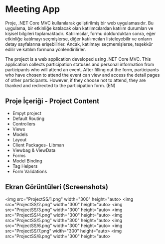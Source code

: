 # Meeting App

Proje, .NET Core MVC kullanılarak geliştirilmiş bir web uygulamasıdır. Bu uygulama, bir etkinliğe katılacak olan katılımcılardan katılım durumları ve kişisel bilgileri toplamaktadır. Katılımcılar, formu doldurduktan sonra, eğer etkinliğe katılmayı seçmişlerse, diğer katılımcıları listeleyebilir ve onların detay sayfalarına erişebilirler. Ancak, katılmayı seçmemişlerse, teşekkür edilir ve katılım formuna yönlendirilirler.

The project is a web application developed using .NET Core MVC. This application collects participation statuses and personal information from participants who will attend an event. After filling out the form, participants who have chosen to attend the event can view and access the detail pages of other participants. However, if they choose not to attend, they are thanked and redirected to the participation form. (EN)

## Proje İçeriği - Project Content

- Empyt project
- Default Routing
- Controllers
- Views 
- Models
- Layout
- Client Packages- Libman
- Viewbag & ViewData
- Forms
- Model Binding
- Tag Helpers
- Form Validations

## Ekran Görüntüleri (Screenshots)

<img src="ProjectSS/1.png" width="300" height="auto>
<img src="ProjectSS/2.png" width="300" height="auto>
<img src="ProjectSS/3.png" width="300" height="auto>
<img src="ProjectSS/4.png" width="300" height="auto>
<img src="ProjectSS/5.png" width="300" height="auto>
<img src="ProjectSS/6.png" width="300" height="auto>
<img src="ProjectSS/7.png" width="300" height="auto>
<img src="ProjectSS/8.png" width="300" height="auto>



